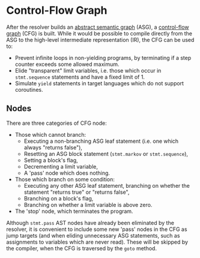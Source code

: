 # Control-Flow Graph

After the resolver builds an [abstract semantic graph](https://en.wikipedia.org/wiki/Abstract_semantic_graph) (ASG), a [control-flow graph](https://en.wikipedia.org/wiki/Control-flow_graph) (CFG) is built. While it would be possible to compile directly from the ASG to the high-level intermediate representation (IR), the CFG can be used to:

- Prevent infinite loops in non-yielding programs, by terminating if a step counter exceeds some allowed maximum.
- Elide "transparent" limit variables, i.e. those which occur in `stmt.sequence` statements and have a fixed limit of 1.
- Simulate `yield` statements in target languages which do not support coroutines.


## Nodes

There are three categories of CFG node:

- Those which cannot branch:
  - Executing a non-branching ASG leaf statement (i.e. one which always "returns false"),
  - Resetting an ASG block statement (`stmt.markov` or `stmt.sequence`),
  - Setting a block's flag,
  - Decrementing a limit variable,
  - A 'pass' node which does nothing.
- Those which branch on some condition:
  - Executing any other ASG leaf statement, branching on whether the statement "returns true" or "returns false",
  - Branching on a block's flag,
  - Branching on whether a limit variable is above zero.
- The 'stop' node, which terminates the program.

Although `stmt.pass` AST nodes have already been eliminated by the resolver, it is convenient to include some new 'pass' nodes in the CFG as jump targets (and when eliding unnecessary ASG statements, such as assignments to variables which are never read). These will be skipped by the compiler, when the CFG is traversed by the `goto` method.
